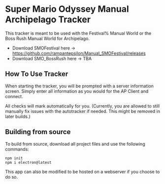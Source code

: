 # Super Mario Odyssey Manual Archipelago Tracker

This tracker is meant to be used with the Festival% Manual World or the Boss Rush Manual World for Archipelago.

- Download SMOFestival here -> https://github.com/rampantepsilon/Manual_SMOFestival/releases
- Download SMO_BossRush here -> TBA

## How To Use Tracker

When starting the tracker, you will be prompted with a server information screen. Simply enter all information as you would for the AP Client and connect.

All checks will mark automatically for you. (Currently, you are allowed to still manually fix issues with the autotracker if needed. This might be removed in later builds.)

## Building from source

To build from source, download all project files and use the following commands:

```
npm init
npm i electron@latest
```

This app can also be modified to be hosted on a webserver if you choose to do so.
